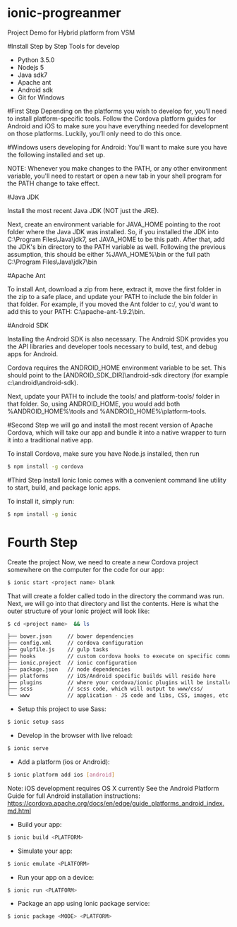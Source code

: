# ionic-progreanmer
Project Demo for Hybrid platform from VSM

#Install Step by Step
Tools for develop
  - Python 3.5.0
  - Nodejs 5
  - Java sdk7
  - Apache ant
  - Android sdk
  - Git for Windows 

#First Step
Depending on the platforms you wish to develop for, you’ll need to install platform-specific tools. Follow the Cordova platform guides for Android and iOS to make sure you have everything needed for development on those platforms. Luckily, you’ll only need to do this once.

#Windows users developing for Android: You'll want to make sure you have the following installed and set up.

NOTE: Whenever you make changes to the PATH, or any other environment variable, you'll need to restart or open a new tab in your shell program for the PATH change to take effect.

#Java JDK

Install the most recent Java JDK (NOT just the JRE).

Next, create an environment variable for JAVA_HOME pointing to the root folder where the Java JDK was installed. So, if you installed the JDK into C:\Program Files\Java\jdk7, set JAVA_HOME to be this path. After that, add the JDK's bin directory to the PATH variable as well. Following the previous assumption, this should be either %JAVA_HOME%\bin or the full path C:\Program Files\Java\jdk7\bin

#Apache Ant

To install Ant, download a zip from here, extract it, move the first folder in the zip to a safe place, and update your PATH to include the bin folder in that folder. For example, if you moved the Ant folder to c:/, you'd want to add this to your PATH: C:\apache-ant-1.9.2\bin.

#Android SDK

Installing the Android SDK is also necessary. The Android SDK provides you the API libraries and developer tools necessary to build, test, and debug apps for Android.

Cordova requires the ANDROID_HOME environment variable to be set. This should point to the [ANDROID_SDK_DIR]\android-sdk directory (for example c:\android\android-sdk).

Next, update your PATH to include the tools/ and platform-tools/ folder in that folder. So, using ANDROID_HOME, you would add both %ANDROID_HOME%\tools and %ANDROID_HOME%\platform-tools.

#Second Step
we will go and install the most recent version of Apache Cordova, which will take our app and bundle it into a native wrapper to turn it into a traditional native app.

To install Cordova, make sure you have Node.js installed, then run
```bash
$ npm install -g cordova
```

#Third Step
Install Ionic
Ionic comes with a convenient command line utility to start, build, and package Ionic apps.

To install it, simply run:
```bash
$ npm install -g ionic
```
# Fourth Step
Create the project
Now, we need to create a new Cordova project somewhere on the computer for the code for our app:
```bash
$ ionic start <project name> blank
```
That will create a folder called todo in the directory the command was run. Next, we will go into that directory and list the contents. Here is what the outer structure of your Ionic project will look like:
```bash
$ cd <project name>  && ls

├── bower.json     // bower dependencies
├── config.xml     // cordova configuration
├── gulpfile.js    // gulp tasks
├── hooks          // custom cordova hooks to execute on specific commands
├── ionic.project  // ionic configuration
├── package.json   // node dependencies
├── platforms      // iOS/Android specific builds will reside here
├── plugins        // where your cordova/ionic plugins will be installed
├── scss           // scss code, which will output to www/css/
└── www            // application - JS code and libs, CSS, images, etc.

```

 * Setup this project to use Sass:
 ```bash 
$ ionic setup sass
```
 

 * Develop in the browser with live reload:
 ```bash 
$ ionic serve
```

 * Add a platform (ios or Android): 
 ```bash 
$ ionic platform add ios [android]
```
   Note: iOS development requires OS X currently
   See the Android Platform Guide for full Android installation instructions:
   https://cordova.apache.org/docs/en/edge/guide_platforms_android_index.md.html

 * Build your app: 
 ```bash
$ ionic build <PLATFORM> 
  ```

 * Simulate your app: 
```bash
$ ionic emulate <PLATFORM>
```
 * Run your app on a device: 
 ```bash 
$ ionic run <PLATFORM>
```

 * Package an app using Ionic package service: 

```bash 
$ ionic package <MODE> <PLATFORM>
```
